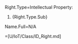 Right.Type=Intellectual Property: <ol><li>{Right.Type.Sub}</ol>

Name.Full=N/A

=[U/IoT/Class/ID_Right.md]